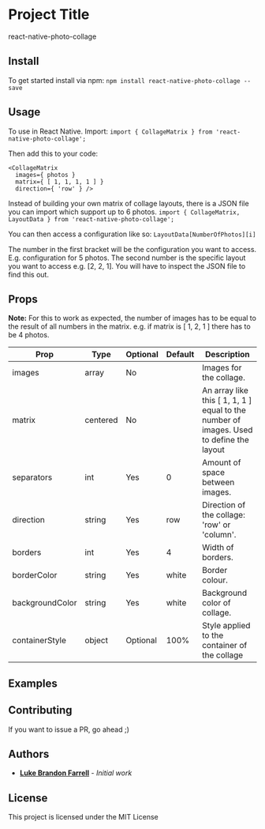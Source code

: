 # Project Title

react-native-photo-collage



## Install

To get started install via npm:
`` npm install react-native-photo-collage --save ``

## Usage

To use in React Native. Import:
`` import { CollageMatrix } from 'react-native-photo-collage'; ``

Then add this to your code:
```
<CollageMatrix
  images={ photos }
  matrix={ [ 1, 1, 1, 1 ] }
  direction={ 'row' } />

```

Instead of building your own matrix of collage layouts, there is a JSON file you can import which support up to 6 photos.
`` import { CollageMatrix, LayoutData } from 'react-native-photo-collage'; ``

You can then access a configuration like so:
`` LayoutData[NumberOfPhotos][i] ``

The number in the first bracket will be the configuration you want to access. E.g. configuration for 5 photos. The second number is the specific layout you want to access e.g. [2, 2, 1]. You will have to inspect the JSON file to find this out.

## Props

**Note:** For this to work as expected, the number of images has to be equal to the result of all numbers in the matrix. e.g. if matrix is [ 1, 2, 1 ] there has to be 4 photos.  

| Prop            | Type          | Optional  | Default | Description                                                                             |
| --------------- | ------------- | --------- | ------- | --------------------------------------------------------------------------------------- |
| images          | array         | No        |         | Images for the collage.                                                                 |
| matrix          | centered      | No        |         | An array like this [ 1, 1, 1 ] equal to the number of images. Used to define the layout |
| separators      | int           | Yes       | 0       | Amount of space between images.                                                         |
| direction       | string        | Yes       | row     | Direction of the collage: 'row' or 'column'.                                            |
| borders         | int           | Yes       | 4       | Width of borders.                                                                       |
| borderColor     | string        | Yes       | white   | Border colour.                                                                          |
| backgroundColor | string        | Yes       | white   | Background color of collage.                                                            |
| containerStyle  | object        | Optional  | 100%    | Style applied to the container of the collage                                           |

## Examples



## Contributing

If you want to issue a PR, go ahead ;)


## Authors

* [**Luke Brandon Farrell**](https://lukebrandonfarrell.com/) - *Initial work*

## License

This project is licensed under the MIT License
